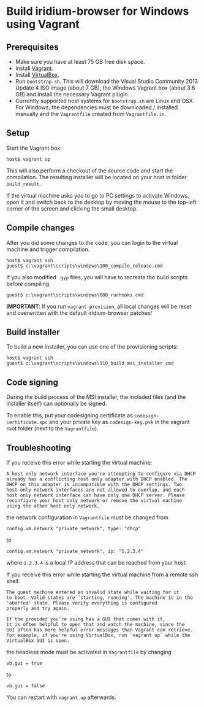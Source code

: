 # Build iridium-browser for Windows using Vagrant

## Prerequisites

- Make sure you have at least 75 GB free disk space.
- Install [Vagrant](https://www.vagrantup.com).
- Install [VirtualBox](https://www.virtualbox.org).
- Run `bootstrap.sh`. This will download the Visual Studio Community 2013
  Update 4 ISO image (about 7 GB), the Windows Vagrant box (about 3.6 GB)
  and install the necessary Vagrant plugin.
- Currently supported host systems for `bootstrap.sh` are Linux and OSX.
  For Windows, the dependencies must be downloaded / installed manually
  and the `Vagrantfile` created from `Vagrantfile.in`.

## Setup

Start the Vagrant box:

    host$ vagrant up

This will also perform a checkout of the source code and start the compilation.
The resulting installer will be located on your host in folder `build_result`.

If the virtual machine asks you to go to PC settings to activate Windows, open
it and switch back to the desktop by moving the mouse to the top-left corner of
the screen and clicking the small desktop.

## Compile changes

After you did some changes to the code, you can login to the virtual machine and
trigger compilation.

    host$ vagrant ssh
    guest$ c:\vagrant\scripts\windows\100_compile_release.cmd

If you also modified `.gyp` files, you will have to recreate the build scripts
before compiling.

    guest$ c:\vagrant\scripts\windows\080_runhooks.cmd

**IMPORTANT**: If you run `vagrant provision`, all local changes will be reset
               and overwritten with the default iridium-browser patches!

## Build installer

To build a new installer, you can use one of the provisioning scripts:

    host$ vagrant ssh
    guest$ c:\vagrant\scripts\windows\110_build_msi_installer.cmd

## Code signing

During the build process of the MSI installer, the included files (and the
installer itself) can optionally be signed.

To enable this, put your codesigning certificate as `codesign-certificate.spc`
and your private key as `codesign-key.pvk` in the vagrant root folder (next
to the `Vagrantfile`).

## Troubleshooting

If you receive this error while starting the virtual machine:
```
A host only network interface you're attempting to configure via DHCP
already has a conflicting host only adapter with DHCP enabled. The
DHCP on this adapter is incompatible with the DHCP settings. Two
host only network interfaces are not allowed to overlap, and each
host only network interface can have only one DHCP server. Please
reconfigure your host only network or remove the virtual machine
using the other host only network.
```

the network configuration in `Vagrantfile` must be changed from

    config.vm.network "private_network", type: "dhcp"

to

    config.vm.network "private_network", ip: "1.2.3.4"

where `1.2.3.4` is a local IP address that can be reached from your host.


If you receive this error while starting the virtual machine from a remote
ssh shell:
```
The guest machine entered an invalid state while waiting for it
to boot. Valid states are 'starting, running'. The machine is in the
'aborted' state. Please verify everything is configured
properly and try again.

If the provider you're using has a GUI that comes with it,
it is often helpful to open that and watch the machine, since the
GUI often has more helpful error messages than Vagrant can retrieve.
For example, if you're using VirtualBox, run `vagrant up` while the
VirtualBox GUI is open.
```

the headless mode must be activated in `Vagrantfile` by changing

    vb.gui = true

to

    vb.gui = false

You can restart with `vagrant up` afterwards.
